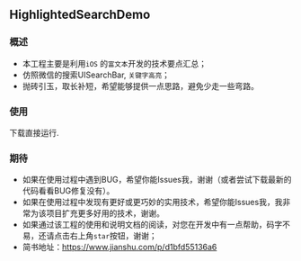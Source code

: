 ## HighlightedSearchDemo

### 概述
- 本工程主要是利用`iOS` 的`富文本`开发的技术要点汇总；
- 仿照微信的搜索UISearchBar, `关键字高亮`；
- 抛砖引玉，取长补短，希望能够提供一点思路，避免少走一些弯路。


### 使用
下载直接运行.

### 期待
- 如果在使用过程中遇到BUG，希望你能Issues我，谢谢（或者尝试下载最新的代码看看BUG修复没有）。
- 如果在使用过程中发现有更好或更巧妙的实用技术，希望你能Issues我，我非常为该项目扩充更多好用的技术，谢谢。
- 如果通过该工程的使用和说明文档的阅读，对您在开发中有一点帮助，码字不易，还请点击右上角`star`按钮，谢谢；
- 简书地址：<https://www.jianshu.com/p/d1bfd55136a6>

